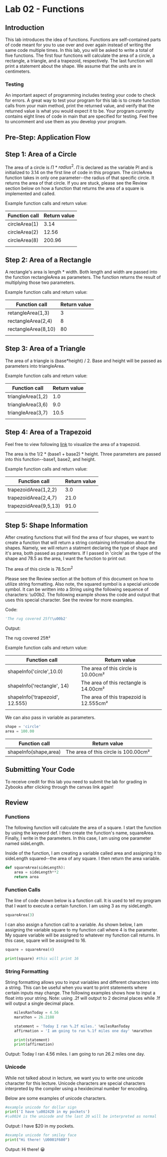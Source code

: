 # Lab 02 - Functions
## Introduction
This lab introduces the idea of functions. Functions are self-contained parts of code meant for you to use over and over again instead of writing the same code multiple times. In this lab, you will be asked to write a total of five functions. The first four functions will calculate the area of a circle, a rectangle, a triangle, and a trapezoid, respectively. The last function will print a statement about the shape. We assume that the units are in centimeters. 

### Testing
An important aspect of programming includes testing your code to check for errors. A great way to test your program for this lab is to create function calls from your main method, print the returned value, and verify that the returned value is what you would expect it to be. Your program currenlty contains eight lines of code in main that are specified for testing. Feel free to uncomment and use them as you develop your program.

## Pre-Step: Application Flow

## Step 1: Area of a Circle
The area of a circle is $\Pi$ * $radius^2$. $\Pi$ is declared as the variable PI and is initialized to 3.14 on the first line of code in this program. The circleArea function takes in only one parameter--the radius of that specific circle. It returns the area of that circle. If you are stuck, please see the Review section below on how a function that returns the area of a square is implemented and called. 


Example function calls and return value:

| Function call | Return value   |
|---|---|
| circleArea(1)  | 3.14   | 
| circleArea(2)  | 12.56  | 
| circleArea(8)  | 200.96 |
|   |   | 

## Step 2: Area of a Rectangle
A rectangle's area is length * width. Both length and width are passed into the function rectangleArea as parameters. The function returns the result of multiplying those two parameters. 

Example function calls and return value:

| Function call | Return value   |
|---|---|
| retangleArea(1,3)    | 3  | 
| rectangleArea(2,4)   | 8  | 
| rectangleArea(8,10)  | 80 |
|   |   | 

## Step 3: Area of a Triangle
The area of a triangle is (base*height) / 2. Base and height will be passed as parameters into triangleArea.


Example function calls and return value:

| Function call | Return value   |
|---|---|
| triangleArea(1,2)  | 1.0  | 
| triangleArea(3,6)  | 9.0  | 
| triangleArea(3,7)  | 10.5 |
|   |   | 

## Step 4: Area of a Trapezoid
Feel free to view following [link](https://www.cuemath.com/measurement/area-of-trapezoid/) to visualize the area of a trapezoid. 

The area is the 1/2 * (base1 + base2) * height. Three parameters are passed into this function--base1, base2, and height. 


Example function calls and return value:

| Function call | Return value   |
|---|---|
| trapezoidArea(1,2,2)  | 3.0   | 
| trapezoidArea(2,4,7)  | 21.0  | 
| trapezoidArea(9,5,13) | 91.0  |
|   |   | 

## Step 5: Shape Information
After creating functions that will find the area of four shapes, we want to create a function that will return a string containing information about the shapes. Namely, we will return a statment declaring the type of shape and it's area, both passed as parameters. If I passed in 'circle' as the type of the shape and 78.5 as the area, I want the function to print out:

The area of this circle is $78.5cm^2$

Please see the Review section at the bottom of this document on how to utilize string formatting. Also note, the squared symbol is a special unicode symbol. It can be written into a String using the following sequence of characters: \u00b2. The following example shows the code and output that uses this special character. See the review for more examples.

Code:
``` python
'The rug covered 25ft\u00b2'
``` 
Output:

The rug covered 25ft²


Example function calls and return value:

| Function call | Return value   |
|---|---|
| shapeInfo('circle',10.0)        | The area of this circle is 10.00cm²     | 
| shapeInfo('rectangle', 14)      | The area of this rectangle is 14.00cm²  | 
| shapeInfo('trapezoid', 12.555)  | The area of this trapezoid is 12.555cm² |
|   |   | 

We can also pass in variable as parameters. 

```python
shape = 'circle'
area = 100.00
```
| Function call | Return value   |
|---|---|
| shapeInfo(shape,area)        | The area of this circle is 100.00cm²      | 


## Submitting Your Code
To receive credit for this lab you need to submit the lab for grading in Zybooks after clicking through the canvas link again!


## Review 
### Functions

The following function will calculate the area of a square. I start the function by using the keyword def. I then create the function's name, squareArea. Finally, I write in the parameters. In this case, I am using one parameter named sideLength. 

Inside of the function, I am creating a variable called area and assigning it to sideLength squared--the area of any square. I then return the area variable. 

``` python
def squareArea(sideLength):
    area = sideLength**2
    return area
```
### Function Calls
The line of code shown below is a function call. It is used to tell my program that I want to execute a certain function. I am using 3 as my sideLength. 

``` python
squareArea(3)
```

I can also assign a function call to a variable. As shown below, I am assigning the variable square to my function call where 4 is the parameter. My square variable will be assigned to whatever my function call returns. In this case, square will be assigned to 16. 

```python
square = squareArea(4)

print(square) #this will print 16
```

### String Formatting
String formatting allows you to input variables and different characters into a string. This can be useful when you want to print statements where certain inputs may change. The following examples shows how to input a float into your string. Note: using .2f will output to 2 decimal places while .1f will output a single decimal place. 

```python
    milesRanToday = 4.56
    marathon = 26.2188

    statement = 'Today I ran %.2f miles.' %milesRanToday
    affirmation = 'I am going to run %.1f miles one day' %marathon

    print(statement)
    print(affirmation)
```
Output: 
Today I ran 4.56 miles. 
I am going to run 26.2 miles one day.


### Unicode
While not talked about in lecture, we want you to write one unicode character for this lecture. Unicode characters are special characters interpreted by the compiler using a hexidecimal number for encoding. 

Below are some examples of unicode characters. 

```python
#example unicode for dollar sign
print('I have \u002420 in my pockets')
#\u0024 is the unicode and the last 20 will be interpreted as normal
```
Output: I have $20 in my pockets. 

``` python
#example unicode for smiley face
print("Hi there! \U0001F600")
```
Output: Hi there! 😀
